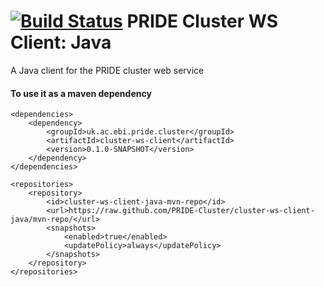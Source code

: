 [![Build Status](https://travis-ci.org/PRIDE-Cluster/cluster-ws-client-java.svg?branch=master)](https://travis-ci.org/PRIDE-Cluster/cluster-ws-client-java)
PRIDE Cluster WS Client: Java
======================

A Java client for the PRIDE cluster web service

#### To use it as a maven dependency  

    <dependencies>
        <dependency>
            <groupId>uk.ac.ebi.pride.cluster</groupId>
            <artifactId>cluster-ws-client</artifactId>
            <version>0.1.0-SNAPSHOT</version>
        </dependency>
    </dependencies>
    
    <repositories>
        <repository>
            <id>cluster-ws-client-java-mvn-repo</id>
            <url>https://raw.github.com/PRIDE-Cluster/cluster-ws-client-java/mvn-repo/</url>
            <snapshots>
                <enabled>true</enabled>
                <updatePolicy>always</updatePolicy>
            </snapshots>
        </repository>
    </repositories>


    
